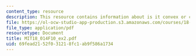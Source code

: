 ```yaml
---
content_type: resource
description: This resource contains information about is it convex or concave?
file: https://ol-ocw-studio-app-production.s3.amazonaws.com/courses/18-014-calculus-with-theory-fall-2010/69fead2152f031218fc1ab9f586a1734_MIT18_014F10_ex2.pdf
file_type: application/pdf
resourcetype: Document
title: MIT18_014F10_ex2.pdf
uid: 69fead21-52f0-3121-8fc1-ab9f586a1734
---
```

